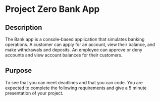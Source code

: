 # Project Zero Bank App

## Description
The Bank app is a console-based application that simulates banking operations. A customer can apply for an account, view their balance, and make withdrawals and deposits. An employee can approve or deny accounts and view account balances for their customers.

## Purpose
To see that you can meet deadlines and that you can code. You are expected to complete the following requirements and give a 5 minute presentation of your project.
